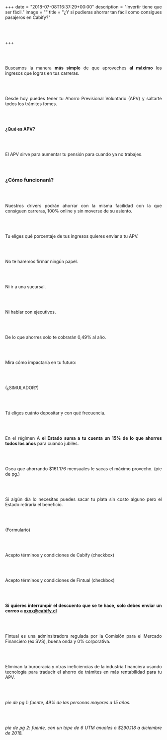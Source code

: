 +++
date = "2018-07-08T16:37:29+00:00"
description = "Invertir tiene que ser fácil."
image = ""
title = "¿Y si pudieras ahorrar tan fácil como consigues pasajeros en Cabify?"

+++
<style>

p { margin:4rem 0px; text-align:justify; }

.footer-big__overlap { padding-bottom:0px; }

.image-wrapper {

text-align: center;

}

.image-wrapper img {

width: 60%; text-align: center; margin: 40px 0px;

}

@media (max-width: 768px)  {

.image-wrapper img {

width: 100%;

}

}

</style>

Buscamos la manera **más simple** de que aproveches **al máximo** los ingresos que logras en tus carreras.

Desde hoy puedes tener tu Ahorro Previsional Voluntario (APV) y saltarte todos los trámites fomes.

**¿Qué es APV?**

El APV sirve para aumentar tu pensión para cuando ya no trabajes.

### ¿Cómo funcionará?

Nuestros drivers podrán ahorrar con la misma facilidad con la que consiguen carreras, 100% online y sin moverse de su asiento.

Tu eliges qué porcentaje de tus ingresos quieres enviar a tu APV.

No te haremos firmar ningún papel.

Ni ir a una sucursal.

Ni hablar con ejecutivos.

De lo que ahorres solo te cobrarán 0,49% al año.

Mira cómo impactaría en tu futuro:

(¿SIMULADOR?)

Tú eliges cuánto depositar y con qué frecuencia.

En el régimen A **el Estado** **suma a tu cuenta un 15% de lo que ahorres** **todos los años** para cuando jubiles.

Osea que ahorrando $161.176 mensuales le sacas el máximo provecho. (pie de pg.) 

Si algún día lo necesitas puedes sacar tu plata sin costo alguno pero el Estado retiraría el beneficio.

(Formulario)

Acepto términos y condiciones de Cabify (checkbox)

Acepto términos y condiciones de Fintual (checkbox)

**Si quieres interrumpir el descuento que se te hace, solo debes enviar un correo a xxxx@cabify.cl**

Fintual es una adminsitradora regulada por la Comisión para el Mercado Financiero (ex SVS), buena onda y 0% corporativa.

Eliminan la burocracia y otras ineficiencias de la industria financiera usando tecnología para traducir el ahorro de trámites en más rentabilidad para tu APV.

_pie de pg 1: fuente, 49% de las personas mayores a 15 años._

_pie de pg 2: fuente, con un tope de 6 UTM anuales o $290.118 a diciembre de 2018._